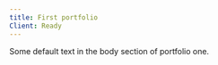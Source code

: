 ```yaml
---
title: First portfolio
Client: Ready
---
```

Some default text in the body section of portfolio one.
